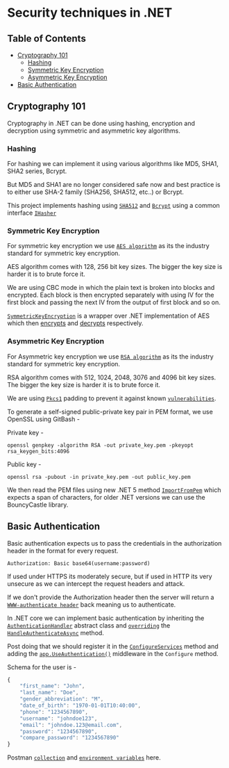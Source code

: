 # Security techniques in .NET

## Table of Contents  
- [Cryptography 101](#cryptography-101)
    - [Hashing](#hashing)
    - [Symmetric Key Encryption](#symmetric-key-encryption)
    - [Asymmetric Key Encryption](#Asymmetric-key-encryption)
- [Basic Authentication](#basic-authentication)

## Cryptography 101

Cryptography in .NET can be done using hashing, encryption and decryption using symmetric and asymmetric key algorithms.

### **Hashing**

For hashing we can implement it using various algorithms like MD5, SHA1, SHA2 series, Bcrypt.

But MD5 and SHA1 are no longer considered safe now and best practice is to either use SHA-2 family (SHA256, SHA512, etc..) or Bcrypt.

This project implements hashing using [`SHA512`](./Hashing/Hashing/Models/ShaHasher.cs#L14-L25) and [`Bcrypt`](./Hashing/Hashing/Models/BcryptHasher.cs#L7-L13) using a common interface [`IHasher`](./Hashing/Hashing/Interfaces/IHasher.cs)

### **Symmetric Key Encryption**

For symmetric key encryption we use [`AES algorithm`](https://en.wikipedia.org/wiki/Advanced_Encryption_Standard) as its the industry standard for symmetric key encryption.

AES algorithm comes with 128, 256 bit key sizes. The bigger the key size is harder it is to brute force it.

We are using CBC mode in which the plain text is broken into blocks 
and encrypted. Each block is then encrypted separately with using IV for the first block and passing the next IV from the output of first block and so on.

[`SymmetricKeyEncryption`](./SymmetricKeyEncryption/SymmetricKeyEncryption/SymmetricKeyEncryption.cs) is a wrapper over .NET implementation of AES which then [encrypts](./SymmetricKeyEncryption/SymmetricKeyEncryption/SymmetricKeyEncryption.cs#L35-L42) and [decrypts](./SymmetricKeyEncryption/SymmetricKeyEncryption/SymmetricKeyEncryption.cs#L26-L33) respectively.

### **Asymmetric Key Encryption**

For Asymmetric key encryption we use [`RSA algorithm`](https://en.wikipedia.org/wiki/RSA_(cryptosystem)) as its the industry standard for symmetric key encryption.

RSA algorithm comes with 512, 1024, 2048, 3076 and 4096 bit key sizes. The bigger the key size is harder it is to brute force it.

We are using [`Pkcs1`](https://en.wikipedia.org/wiki/PKCS1) padding to prevent it against known [`vulnerabilities`](https://en.wikipedia.org/wiki/RSA_(cryptosystem)#Attacks_against_plain_RSA).

To generate a self-signed public-private key pair in PEM format, we use OpenSSL using GitBash -

Private key -
```shell
openssl genpkey -algorithm RSA -out private_key.pem -pkeyopt rsa_keygen_bits:4096
```

Public key -
```
openssl rsa -pubout -in private_key.pem -out public_key.pem
```

We then read the PEM files using new .NET 5 method [`ImportFromPem`](https://docs.microsoft.com/en-us/dotnet/api/system.security.cryptography.rsa.importfrompem) which expects a span of characters, for older .NET versions we can use the BouncyCastle library.

## Basic Authentication

Basic authentication expects us to pass the credentials in the authorization header in the format for every request.

```shell
Authorization: Basic base64(username:password)
```

If used under HTTPS its moderately secure, but if used in HTTP its very unsecure as we can intercept the request headers and attack.

If we don't provide the Authorization header then the server will return a [`WWW-authenticate header`](https://developer.mozilla.org/en-US/docs/Web/HTTP/Headers/WWW-Authenticate) back meaning us to authenticate.

In .NET core we can implement basic authentication by inheriting the [`AuthenticationHandler`](https://docs.microsoft.com/en-us/dotnet/api/microsoft.aspnetcore.authentication.authenticationhandler-1?view=aspnetcore-5.0) abstract class and [`overriding`](./BasicAuthentication/src/Api/Authentication/BasicAuthenticationHandler.cs#L39-L84) the [`HandleAuthenticateAsync`](https://docs.microsoft.com/en-us/dotnet/api/microsoft.aspnetcore.authentication.authenticationhandler-1.handleauthenticateasync?view=aspnetcore-5.0#Microsoft_AspNetCore_Authentication_AuthenticationHandler_1_HandleAuthenticateAsync) method.

Post doing that we should register it in the [`ConfigureServices`](./BasicAuthentication/src/Api/Startup.cs#L41-L43) method and adding the [`app.UseAuthentication()`](./BasicAuthentication/src/Api/Startup.cs#L57) middleware in the `Configure` method.

Schema for the user is -
```javascript
{
    "first_name": "John",
    "last_name": "Doe",
    "gender_abbreviation": "M",
    "date_of_birth": "1970-01-01T10:40:00",
    "phone": "1234567890",
    "username": "johndoe123",
    "email": "johndoe.123@email.com",
    "password": "1234567890",
    "compare_password": "1234567890"
}
```

Postman [`collection`](https://www.getpostman.com/collections/fdc42ec10f878e04c258) and [`environment variables`](./BasicAuthentication/Local.postman_environment.json) here.